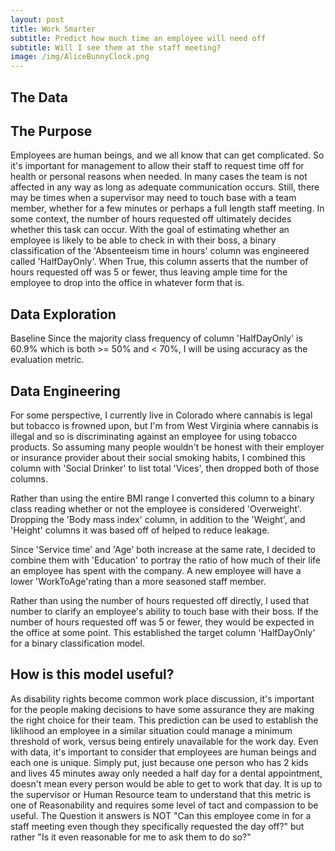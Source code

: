 ```yaml
---
layout: post
title: Work Smarter
subtitle: Predict how much time an employee will need off
subtitle: Will I see them at the staff meeting?
image: /img/AliceBunnyClock.png
---
```


## The Data

## The Purpose
Employees are human beings, and we all know that can get complicated. So it's important for management to allow their staff to request time off for health or personal reasons when needed. In many cases the team is not affected in any way as long as adequate communication occurs. Still, there may be times when a supervisor may need to touch base with a team member, whether for a few minutes or perhaps a full length staff meeting. In some context, the number of hours requested off ultimately decides whether this task can occur. With the goal of estimating whether an employee is likely to be able to check in with their boss, a binary classification of the 'Absenteeism time in hours' column was engineered called 'HalfDayOnly'. When True, this column asserts that the number of hours requested off was 5 or fewer, thus leaving ample time for the employee to drop into the office in whatever form that is.

## Data Exploration
Baseline
Since the majority class frequency of column 'HalfDayOnly' is 60.9% which is both >= 50% and < 70%, I will be using accuracy as the evaluation metric.

## Data Engineering
For some perspective, I currently live in Colorado where cannabis is legal but tobacco is frowned upon, but I'm from West Virginia where cannabis is illegal and so is discriminating against an employee for using tobacco products. So assuming many people wouldn't be honest with their employer or insurance provider about their social smoking habits, I combined this column with 'Social Drinker' to list total 'Vices', then dropped both of those columns.

Rather than using the entire BMI range I converted this column to a binary class reading whether or not the employee is considered 'Overweight'. Dropping the 'Body mass index' column, in addition to the 'Weight', and 'Height' columns it was based off of helped to reduce leakage.

Since 'Service time' and 'Age' both increase at the same rate, I decided to combine them with 'Education' to portray the ratio of how much of their life an employee has spent with the company. A new employee will have a lower 'WorkToAge'rating than a more seasoned staff member.

Rather than using the number of hours requested off directly, I used that number to clarify an employee's ability to touch base with their boss. If the number of hours requested off was 5 or fewer, they would be expected in the office at some point. This established the target column 'HalfDayOnly' for a binary classification model.


## How is this model useful?
As disability rights become common work place discussion, it's important for the people making decisions to have some assurance they are making the right choice for their team. This prediction can be used to establish the liklihood an employee in a similar situation could manage a minimum threshold of work, versus being entirely unavailable for the work day. Even with data, it's important to consider that employees are human beings and each one is unique. Simply put, just because one person who has 2 kids and lives 45 minutes away only needed a half day for a dental appointment, doesn't mean every person would be able to get to work that day. It is up to the supervisor or Human Resource team to understand that this metric is one of Reasonability and requires some level of tact and compassion to be useful. The Question it answers is NOT "Can this employee come in for a staff meeting even though they specifically requested the day off?" but rather "Is it even reasonable for me to ask them to do so?"




